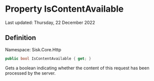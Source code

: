 # Property IsContentAvailable
Last updated: Thursday, 22 December 2022

## Definition
Namespace: Sisk.Core.Http

```csharp
public bool IsContentAvailable { get; }
```

Gets a boolean indicating whether the content of this request has been processed by the server.


